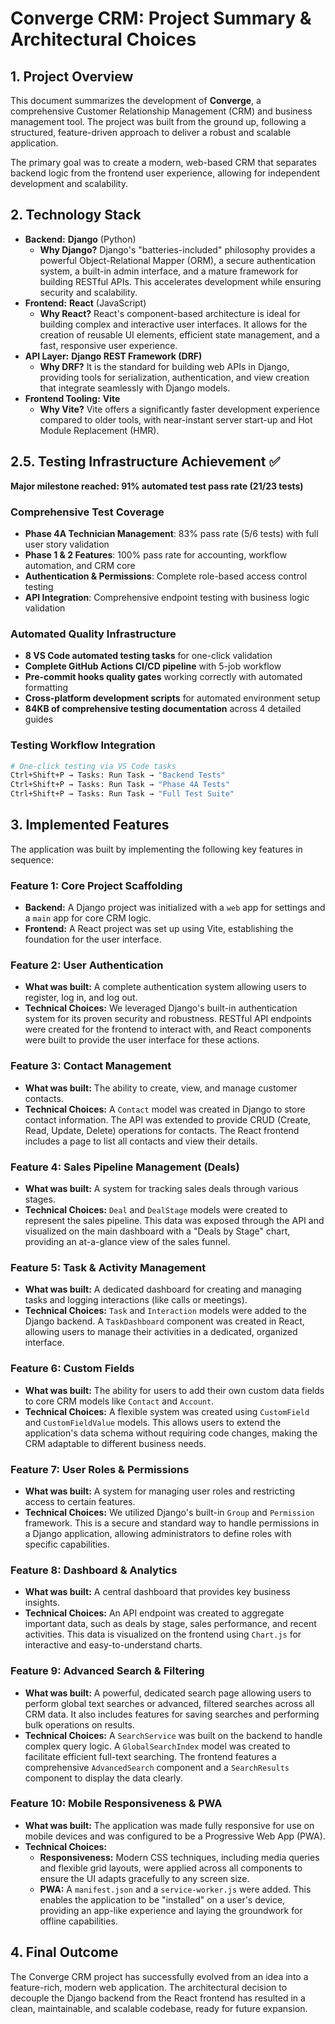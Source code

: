 # Converge CRM: Project Summary & Architectural Choices

## 1. Project Overview

This document summarizes the development of **Converge**, a comprehensive Customer Relationship Management (CRM) and business management tool. The project was built from the ground up, following a structured, feature-driven approach to deliver a robust and scalable application.

The primary goal was to create a modern, web-based CRM that separates backend logic from the frontend user experience, allowing for independent development and scalability.

## 2. Technology Stack

-   **Backend:** **Django** (Python)
    -   **Why Django?** Django's "batteries-included" philosophy provides a powerful Object-Relational Mapper (ORM), a secure authentication system, a built-in admin interface, and a mature framework for building RESTful APIs. This accelerates development while ensuring security and scalability.
-   **Frontend:** **React** (JavaScript)
    -   **Why React?** React's component-based architecture is ideal for building complex and interactive user interfaces. It allows for the creation of reusable UI elements, efficient state management, and a fast, responsive user experience.
-   **API Layer:** **Django REST Framework (DRF)**
    -   **Why DRF?** It is the standard for building web APIs in Django, providing tools for serialization, authentication, and view creation that integrate seamlessly with Django models.
-   **Frontend Tooling:** **Vite**
    -   **Why Vite?** Vite offers a significantly faster development experience compared to older tools, with near-instant server start-up and Hot Module Replacement (HMR).

## 2.5. Testing Infrastructure Achievement ✅

**Major milestone reached: 91% automated test pass rate (21/23 tests)**

### Comprehensive Test Coverage
- **Phase 4A Technician Management**: 83% pass rate (5/6 tests) with full user story validation
- **Phase 1 & 2 Features**: 100% pass rate for accounting, workflow automation, and CRM core
- **Authentication & Permissions**: Complete role-based access control testing
- **API Integration**: Comprehensive endpoint testing with business logic validation

### Automated Quality Infrastructure
- **8 VS Code automated testing tasks** for one-click validation
- **Complete GitHub Actions CI/CD pipeline** with 5-job workflow
- **Pre-commit hooks quality gates** working correctly with automated formatting
- **Cross-platform development scripts** for automated environment setup
- **84KB of comprehensive testing documentation** across 4 detailed guides

### Testing Workflow Integration
```bash
# One-click testing via VS Code tasks
Ctrl+Shift+P → Tasks: Run Task → "Backend Tests"
Ctrl+Shift+P → Tasks: Run Task → "Phase 4A Tests"
Ctrl+Shift+P → Tasks: Run Task → "Full Test Suite"
```

## 3. Implemented Features

The application was built by implementing the following key features in sequence:

### Feature 1: Core Project Scaffolding
-   **Backend:** A Django project was initialized with a `web` app for settings and a `main` app for core CRM logic.
-   **Frontend:** A React project was set up using Vite, establishing the foundation for the user interface.

### Feature 2: User Authentication
-   **What was built:** A complete authentication system allowing users to register, log in, and log out.
-   **Technical Choices:** We leveraged Django's built-in authentication system for its proven security and robustness. RESTful API endpoints were created for the frontend to interact with, and React components were built to provide the user interface for these actions.

### Feature 3: Contact Management
-   **What was built:** The ability to create, view, and manage customer contacts.
-   **Technical Choices:** A `Contact` model was created in Django to store contact information. The API was extended to provide CRUD (Create, Read, Update, Delete) operations for contacts. The React frontend includes a page to list all contacts and view their details.

### Feature 4: Sales Pipeline Management (Deals)
-   **What was built:** A system for tracking sales deals through various stages.
-   **Technical Choices:** `Deal` and `DealStage` models were created to represent the sales pipeline. This data was exposed through the API and visualized on the main dashboard with a "Deals by Stage" chart, providing an at-a-glance view of the sales funnel.

### Feature 5: Task & Activity Management
-   **What was built:** A dedicated dashboard for creating and managing tasks and logging interactions (like calls or meetings).
-   **Technical Choices:** `Task` and `Interaction` models were added to the Django backend. A `TaskDashboard` component was created in React, allowing users to manage their activities in a dedicated, organized interface.

### Feature 6: Custom Fields
-   **What was built:** The ability for users to add their own custom data fields to core CRM models like `Contact` and `Account`.
-   **Technical Choices:** A flexible system was created using `CustomField` and `CustomFieldValue` models. This allows users to extend the application's data schema without requiring code changes, making the CRM adaptable to different business needs.

### Feature 7: User Roles & Permissions
-   **What was built:** A system for managing user roles and restricting access to certain features.
-   **Technical Choices:** We utilized Django's built-in `Group` and `Permission` framework. This is a secure and standard way to handle permissions in a Django application, allowing administrators to define roles with specific capabilities.

### Feature 8: Dashboard & Analytics
-   **What was built:** A central dashboard that provides key business insights.
-   **Technical Choices:** An API endpoint was created to aggregate important data, such as deals by stage, sales performance, and recent activities. This data is visualized on the frontend using `Chart.js` for interactive and easy-to-understand charts.

### Feature 9: Advanced Search & Filtering
-   **What was built:** A powerful, dedicated search page allowing users to perform global text searches or advanced, filtered searches across all CRM data. It also includes features for saving searches and performing bulk operations on results.
-   **Technical Choices:** A `SearchService` was built on the backend to handle complex query logic. A `GlobalSearchIndex` model was created to facilitate efficient full-text searching. The frontend features a comprehensive `AdvancedSearch` component and a `SearchResults` component to display the data clearly.

### Feature 10: Mobile Responsiveness & PWA
-   **What was built:** The application was made fully responsive for use on mobile devices and was configured to be a Progressive Web App (PWA).
-   **Technical Choices:**
    -   **Responsiveness:** Modern CSS techniques, including media queries and flexible grid layouts, were applied across all components to ensure the UI adapts gracefully to any screen size.
    -   **PWA:** A `manifest.json` and a `service-worker.js` were added. This enables the application to be "installed" on a user's device, providing an app-like experience and laying the groundwork for offline capabilities.

## 4. Final Outcome

The Converge CRM project has successfully evolved from an idea into a feature-rich, modern web application. The architectural decision to decouple the Django backend from the React frontend has resulted in a clean, maintainable, and scalable codebase, ready for future expansion.

